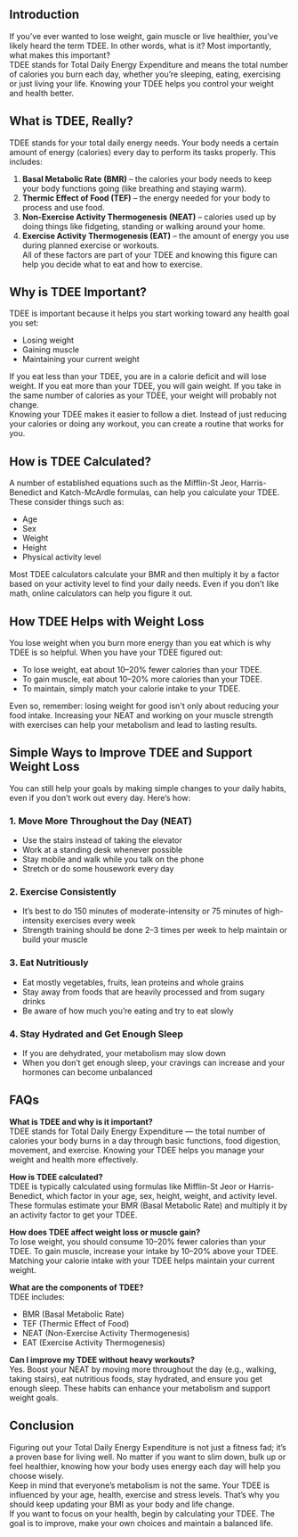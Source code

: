 ## Introduction
If you’ve ever wanted to lose weight, gain muscle or live healthier, you’ve likely heard the term TDEE. In other words, what is it? Most importantly, what makes this important?  
TDEE stands for Total Daily Energy Expenditure and means the total number of calories you burn each day, whether you’re sleeping, eating, exercising or just living your life. Knowing your TDEE helps you control your weight and health better.

## What is TDEE, Really?
TDEE stands for your total daily energy needs. Your body needs a certain amount of energy (calories) every day to perform its tasks properly. This includes:  
1. **Basal Metabolic Rate (BMR)** – the calories your body needs to keep your body functions going (like breathing and staying warm).  
2. **Thermic Effect of Food (TEF)** – the energy needed for your body to process and use food.  
3. **Non-Exercise Activity Thermogenesis (NEAT)** – calories used up by doing things like fidgeting, standing or walking around your home.  
4. **Exercise Activity Thermogenesis (EAT)** – the amount of energy you use during planned exercise or workouts.  
All of these factors are part of your TDEE and knowing this figure can help you decide what to eat and how to exercise.

## Why is TDEE Important?
TDEE is important because it helps you start working toward any health goal you set:
- Losing weight  
- Gaining muscle  
- Maintaining your current weight  

If you eat less than your TDEE, you are in a calorie deficit and will lose weight. If you eat more than your TDEE, you will gain weight. If you take in the same number of calories as your TDEE, your weight will probably not change.  
Knowing your TDEE makes it easier to follow a diet. Instead of just reducing your calories or doing any workout, you can create a routine that works for you.

## How is TDEE Calculated?
A number of established equations such as the Mifflin-St Jeor, Harris-Benedict and Katch-McArdle formulas, can help you calculate your TDEE. These consider things such as:
- Age  
- Sex  
- Weight  
- Height  
- Physical activity level  

Most TDEE calculators calculate your BMR and then multiply it by a factor based on your activity level to find your daily needs. Even if you don’t like math, online calculators can help you figure it out.

## How TDEE Helps with Weight Loss
You lose weight when you burn more energy than you eat which is why TDEE is so helpful. When you have your TDEE figured out:
- To lose weight, eat about 10–20% fewer calories than your TDEE.  
- To gain muscle, eat about 10–20% more calories than your TDEE.  
- To maintain, simply match your calorie intake to your TDEE.  

Even so, remember: losing weight for good isn't only about reducing your food intake. Increasing your NEAT and working on your muscle strength with exercises can help your metabolism and lead to lasting results.

## Simple Ways to Improve TDEE and Support Weight Loss
You can still help your goals by making simple changes to your daily habits, even if you don’t work out every day. Here’s how:

### 1. Move More Throughout the Day (NEAT)
- Use the stairs instead of taking the elevator  
- Work at a standing desk whenever possible  
- Stay mobile and walk while you talk on the phone  
- Stretch or do some housework every day  

### 2. Exercise Consistently
- It’s best to do 150 minutes of moderate-intensity or 75 minutes of high-intensity exercises every week  
- Strength training should be done 2–3 times per week to help maintain or build your muscle  

### 3. Eat Nutritiously
- Eat mostly vegetables, fruits, lean proteins and whole grains  
- Stay away from foods that are heavily processed and from sugary drinks  
- Be aware of how much you’re eating and try to eat slowly  

### 4. Stay Hydrated and Get Enough Sleep
- If you are dehydrated, your metabolism may slow down  
- When you don’t get enough sleep, your cravings can increase and your hormones can become unbalanced  

## FAQs

**What is TDEE and why is it important?**  
TDEE stands for Total Daily Energy Expenditure — the total number of calories your body burns in a day through basic functions, food digestion, movement, and exercise. Knowing your TDEE helps you manage your weight and health more effectively.

**How is TDEE calculated?**  
TDEE is typically calculated using formulas like Mifflin-St Jeor or Harris-Benedict, which factor in your age, sex, height, weight, and activity level. These formulas estimate your BMR (Basal Metabolic Rate) and multiply it by an activity factor to get your TDEE.

**How does TDEE affect weight loss or muscle gain?**  
To lose weight, you should consume 10–20% fewer calories than your TDEE. To gain muscle, increase your intake by 10–20% above your TDEE. Matching your calorie intake with your TDEE helps maintain your current weight.

**What are the components of TDEE?**  
TDEE includes:
- BMR (Basal Metabolic Rate)  
- TEF (Thermic Effect of Food)  
- NEAT (Non-Exercise Activity Thermogenesis)  
- EAT (Exercise Activity Thermogenesis)  

**Can I improve my TDEE without heavy workouts?**  
Yes. Boost your NEAT by moving more throughout the day (e.g., walking, taking stairs), eat nutritious foods, stay hydrated, and ensure you get enough sleep. These habits can enhance your metabolism and support weight goals.

## Conclusion
Figuring out your Total Daily Energy Expenditure is not just a fitness fad; it’s a proven base for living well. No matter if you want to slim down, bulk up or feel healthier, knowing how your body uses energy each day will help you choose wisely.  
Keep in mind that everyone’s metabolism is not the same. Your TDEE is influenced by your age, health, exercise and stress levels. That’s why you should keep updating your BMI as your body and life change.  
If you want to focus on your health, begin by calculating your TDEE. The goal is to improve, make your own choices and maintain a balanced life.